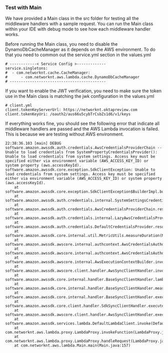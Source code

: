 ### Test with Main

We have provided a Main class in the src folder for testing all the middleware handlers with a sample request. You can run the Main class within your IDE with debug mode to see how each middleware handler works.

Before running the Main class, you need to disable the DynamoDbCacheManager as it depends on the AWS environment. To do that you need to common out the service.yml section in the values.yml

```
# ------------< Service Config >-------------
service.singletons:
#  - com.networknt.cache.CacheManager:
#      - com.networknt.aws.lambda.cache.DynamoDbCacheManager
# -------------------------------------------
```

If you want to enable the JWT verification, you need to make sure the token use in the Main class is matching the jwk configuration in the values.yml

```
# client.yml
client.tokenKeyServerUrl: https://networknt.oktapreview.com
client.tokenKeyUri: /oauth2/aus66u5cybTrCsbZs1d6/v1/keys
```

If everything works fine, you should see the following error that indicate all middleware handlers are passed and the AWS Lambda invocation is failed. This is because we are testing without AWS environment.

```
22:38:36.103 [main] DEBUG software.amazon.awssdk.auth.credentials.AwsCredentialsProviderChain -- Unable to load credentials from SystemPropertyCredentialsProvider(): Unable to load credentials from system settings. Access key must be specified either via environment variable (AWS_ACCESS_KEY_ID) or system property (aws.accessKeyId).
software.amazon.awssdk.core.exception.SdkClientException: Unable to load credentials from system settings. Access key must be specified either via environment variable (AWS_ACCESS_KEY_ID) or system property (aws.accessKeyId).
	at software.amazon.awssdk.core.exception.SdkClientException$BuilderImpl.build(SdkClientException.java:111)
	at software.amazon.awssdk.auth.credentials.internal.SystemSettingsCredentialsProvider.resolveCredentials(SystemSettingsCredentialsProvider.java:58)
	at software.amazon.awssdk.auth.credentials.AwsCredentialsProviderChain.resolveCredentials(AwsCredentialsProviderChain.java:96)
	at software.amazon.awssdk.auth.credentials.internal.LazyAwsCredentialsProvider.resolveCredentials(LazyAwsCredentialsProvider.java:45)
	at software.amazon.awssdk.auth.credentials.DefaultCredentialsProvider.resolveCredentials(DefaultCredentialsProvider.java:126)
	at software.amazon.awssdk.core.internal.util.MetricUtils.measureDuration(MetricUtils.java:50)
	at software.amazon.awssdk.awscore.internal.authcontext.AwsCredentialsAuthorizationStrategy.resolveCredentials(AwsCredentialsAuthorizationStrategy.java:100)
	at software.amazon.awssdk.awscore.internal.authcontext.AwsCredentialsAuthorizationStrategy.addCredentialsToExecutionAttributes(AwsCredentialsAuthorizationStrategy.java:77)
	at software.amazon.awssdk.awscore.internal.AwsExecutionContextBuilder.invokeInterceptorsAndCreateExecutionContext(AwsExecutionContextBuilder.java:123)
	at software.amazon.awssdk.awscore.client.handler.AwsSyncClientHandler.invokeInterceptorsAndCreateExecutionContext(AwsSyncClientHandler.java:69)
	at software.amazon.awssdk.core.internal.handler.BaseSyncClientHandler.lambda$execute$1(BaseSyncClientHandler.java:78)
	at software.amazon.awssdk.core.internal.handler.BaseSyncClientHandler.measureApiCallSuccess(BaseSyncClientHandler.java:179)
	at software.amazon.awssdk.core.internal.handler.BaseSyncClientHandler.execute(BaseSyncClientHandler.java:76)
	at software.amazon.awssdk.core.client.handler.SdkSyncClientHandler.execute(SdkSyncClientHandler.java:45)
	at software.amazon.awssdk.awscore.client.handler.AwsSyncClientHandler.execute(AwsSyncClientHandler.java:56)
	at software.amazon.awssdk.services.lambda.DefaultLambdaClient.invoke(DefaultLambdaClient.java:2694)
	at com.networknt.aws.lambda.proxy.LambdaProxy.invokeFunction(LambdaProxy.java:132)
	at com.networknt.aws.lambda.proxy.LambdaProxy.handleRequest(LambdaProxy.java:94)
	at com.networknt.aws.lambda.Main.main(Main.java:157)
```
